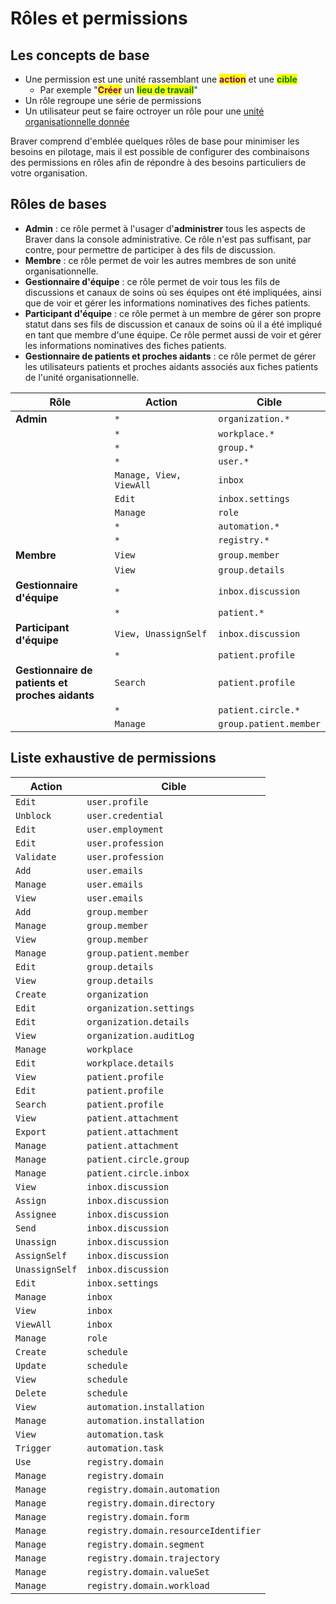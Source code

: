 # Rôles et permissions

## Les concepts de base

* Une permission est une unité rassemblant une <mark style="color:purple;">**action**</mark> et une <mark style="color:green;">**cible**</mark>
  * Par exemple "<mark style="color:purple;">**Créer**</mark> un <mark style="color:green;">**lieu de travail**</mark>"
* Un rôle regroupe une série de permissions
* Un utilisateur peut se faire octroyer un rôle pour une [unité organisationnelle donnée](../unites-organisationnelles/)

Braver comprend d'emblée quelques rôles de base pour minimiser les besoins en pilotage, mais il est possible de configurer des combinaisons des permissions en rôles afin de répondre à des besoins particuliers de votre organisation.

## Rôles de bases

- **Admin** : ce rôle permet à l'usager d'**administrer** tous les aspects de Braver dans la console administrative. Ce rôle n'est pas suffisant, par contre, pour permettre de participer à des fils de discussion.
- **Membre** : ce rôle permet de voir les autres membres de son unité organisationnelle.
- **Gestionnaire d'équipe** : ce rôle permet de voir tous les fils de discussions et canaux de soins où ses équipes ont été impliquées, ainsi que de voir et gérer les informations nominatives des fiches patients.
- **Participant d'équipe** : ce rôle permet à un membre de gérer son propre statut dans ses fils de discussion et canaux de soins où il a été impliqué en tant que membre d'une équipe. Ce rôle permet aussi de voir et gérer les informations nominatives des fiches patients.
- **Gestionnaire de patients et proches aidants** : ce rôle permet de gérer les utilisateurs patients et proches aidants associés aux fiches patients de l'unité organisationnelle.

<table><thead><tr><th width="233">Rôle</th><th width="257">Action</th><th>Cible</th></tr></thead><tbody><tr><td><strong>Admin</strong></td><td><em><code>*</code></em></td><td><code>organization.*</code></td></tr><tr><td></td><td><em><code>*</code></em></td><td><code>workplace.*</code></td></tr><tr><td></td><td><em><code>*</code></em></td><td><code>group.*</code></td></tr><tr><td></td><td><em><code>*</code></em></td><td><code>user.*</code></td></tr><tr><td></td><td><code>Manage, View, ViewAll</code></td><td><code>inbox</code></td></tr><tr><td></td><td><code>Edit</code></td><td><code>inbox.settings</code></td></tr><tr><td></td><td><code>Manage</code></td><td><code>role</code></td></tr><tr><td></td><td><code>*</code></td><td><code>automation.*</code></td></tr><tr><td></td><td><code>*</code></td><td><code>registry.*</code></td></tr><tr><td><strong>Membre</strong></td><td><code>View</code></td><td><code>group.member</code></td></tr><tr><td></td><td><code>View</code></td><td><code>group.details</code></td></tr><tr><td><strong>Gestionnaire d'équipe</strong></td><td><code>*</code></td><td><code>inbox.discussion</code></td></tr><tr><td></td><td><code>*</code></td><td><code>patient.*</code></td></tr><tr><td><strong>Participant d'équipe</strong></td><td><code>View, UnassignSelf</code></td><td><code>inbox.discussion</code></td></tr><tr><td></td><td><code>*</code></td><td><code>patient.profile</code></td></tr><tr><td><strong>Gestionnaire de patients et proches aidants</strong></td><td><code>Search</code></td><td><code>patient.profile</code></td></tr><tr><td></td><td><code>*</code></td><td><code>patient.circle.*</code></td></tr><tr><td></td><td><code>Manage</code></td><td><code>group.patient.member</code></td></tr></tbody></table>

## Liste exhaustive de permissions

| Action         | Cible                                |
| -------------- | ------------------------------------ |
| `Edit`         | `user.profile`                       |
| `Unblock`      | `user.credential`                    |
| `Edit`         | `user.employment`                    |
| `Edit`         | `user.profession`                    |
| `Validate`     | `user.profession`                    |
| `Add`          | `user.emails`                        |
| `Manage`       | `user.emails`                        |
| `View`         | `user.emails`                        |
| `Add`          | `group.member`                       |
| `Manage`       | `group.member`                       |
| `View`         | `group.member`                       |
| `Manage`       | `group.patient.member`               |
| `Edit`         | `group.details`                      |
| `View`         | `group.details`                      |
| `Create`       | `organization`                       |
| `Edit`         | `organization.settings`              |
| `Edit`         | `organization.details`               |
| `View`         | `organization.auditLog`              |
| `Manage`       | `workplace`                          |
| `Edit`         | `workplace.details`                  |
| `View`         | `patient.profile`                    |
| `Edit`         | `patient.profile`                    |
| `Search`       | `patient.profile`                    |
| `View`         | `patient.attachment`                 |
| `Export`       | `patient.attachment`                 |
| `Manage`       | `patient.attachment`                 |
| `Manage`       | `patient.circle.group`               |
| `Manage`       | `patient.circle.inbox`               |
| `View`         | `inbox.discussion`                   |
| `Assign`       | `inbox.discussion`                   |
| `Assignee`     | `inbox.discussion`                   |
| `Send`         | `inbox.discussion`                   |
| `Unassign`     | `inbox.discussion`                   |
| `AssignSelf`   | `inbox.discussion`                   |
| `UnassignSelf` | `inbox.discussion`                   |
| `Edit`         | `inbox.settings`                     |
| `Manage`       | `inbox`                              |
| `View`         | `inbox`                              |
| `ViewAll`      | `inbox`                              |
| `Manage`       | `role`                               |
| `Create`       | `schedule`                           |
| `Update`       | `schedule`                           |
| `View`         | `schedule`                           |
| `Delete`       | `schedule`                           |
| `View`         | `automation.installation`            |
| `Manage`       | `automation.installation`            |
| `View`         | `automation.task`                    |
| `Trigger`      | `automation.task`                    |
| `Use`          | `registry.domain`                    |
| `Manage`       | `registry.domain`                    |
| `Manage`       | `registry.domain.automation`         |
| `Manage`       | `registry.domain.directory`          |
| `Manage`       | `registry.domain.form`               |
| `Manage`       | `registry.domain.resourceIdentifier` |
| `Manage`       | `registry.domain.segment`            |
| `Manage`       | `registry.domain.trajectory`         |
| `Manage`       | `registry.domain.valueSet`           |
| `Manage`       | `registry.domain.workload`           |

